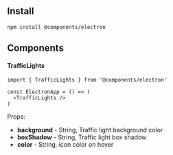## Install
```
npm install @components/electron
```

## Components

#### TrafficLights
```
import { TrafficLights } from '@components/electron'

const ElectronApp = () => (
  <TrafficLights />
)
```

Props:
* **background** - String, Traffic light background color
* **boxShadow** - String, Traffic light box shadow
* **color** - String, icon color on hover
